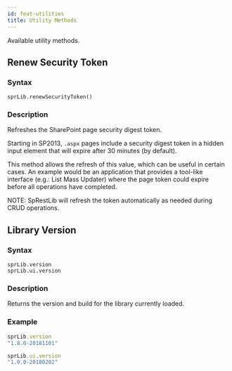 ```yaml
---
id: feat-utilities
title: Utility Methods
---
```

Available utility methods.

## Renew Security Token

### Syntax
`sprLib.renewSecurityToken()`

### Description
Refreshes the SharePoint page security digest token.  

Starting in SP2013, `.aspx` pages include a security digest token in a hidden input element that will expire
after 30 minutes (by default).

This method allows the refresh of this value, which can be useful in certain cases.  An example would
be an application that provides a tool-like interface (e.g.: List Mass Updater) where the page token could
expire before all operations have completed.

NOTE: SpRestLib will refresh the token automatically as needed during CRUD operations.



## Library Version

### Syntax
`sprLib.version`  
`sprLib.ui.version`

### Description
Returns the version and build for the library currently loaded.

### Example
```javascript
sprLib.version
"1.8.0-20181101"

sprLib.ui.version
"1.0.0-20180202"
```
